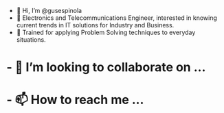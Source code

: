 - 👋 Hi, I’m @gusespinola
- 👀 Electronics and Telecommunications Engineer, interested in knowing current trends in IT solutions for Industry and Business.
- 🌱 Trained for applying Problem Solving techniques to everyday situations. 
# - 💞️ I’m looking to collaborate on ...
# - 📫 How to reach me ...

<!---
gusespinola/gusespinola is a ✨ special ✨ repository because its `README.md` (this file) appears on your GitHub profile.
You can click the Preview link to take a look at your changes.
--->
